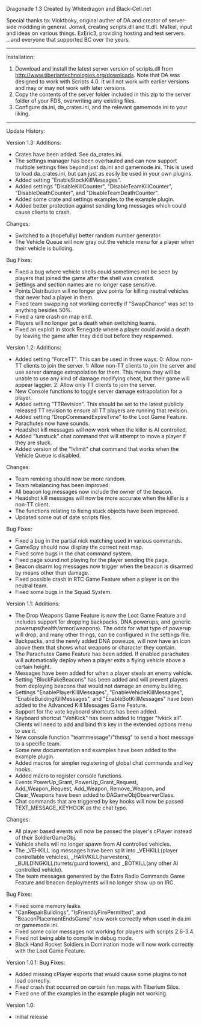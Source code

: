 Dragonade 1.3
Created by Whitedragon and Black-Cell.net

Special thanks to:
Vloktboky, original auther of DA and creator of server-side modding in general.
Jonwil, creating scripts.dll and tt.dll.
Ma1kel, input and ideas on various things.
ExEric3, providing hosting and test servers.
...and everyone that supported BC over the years.


--------------------------------------------------------------------------------------------------------------------------------------------------------------


Installation:

1. Download and install the latest server version of scripts.dll from http://www.tiberiantechnologies.org/downloads. 
   Note that DA was designed to work with Scripts 4.0. It will not work with earlier versions and may or may not work with later versions.
2. Copy the contents of the server folder included in this zip to the server folder of your FDS, overwriting any existing files.
3. Configure da.ini, da_crates.ini, and the relevant gamemode.ini to your liking.


--------------------------------------------------------------------------------------------------------------------------------------------------------------


Update History:

Version 1.3:
  Additions:
   - Crates have been added. See da_crates.ini.
   - The settings manager has been overhauled and can now support multiple settings files beyond just da.ini and gamemode.ini. This is used to load
     da_crates.ini, but can just as easily be used in your own plugins.
   - Added setting "EnableStockKillMessages".
   - Added settings "DisableKillCounter", "DisableTeamKillCounter", "DisableDeathCounter", and "DisableTeamDeathCounter".
   - Added some crate and settings examples to the example plugin.
   - Added better protection against sending long messages which could cause clients to crash.

  Changes:
   - Switched to a (hopefully) better random number generator.
   - The Vehicle Queue will now gray out the vehicle menu for a player when their vehicle is building.

  Bug Fixes:
   - Fixed a bug where vehicle shells could sometimes not be seen by players that joined the game after the shell was created.
   - Settings and section names are no longer case sensitive.
   - Points Distribution will no longer give points for killing neutral vehicles that never had a player in them.
   - Fixed team swapping not working correctly if "SwapChance" was set to anything besides 50%.
   - Fixed a rare crash on map end.
   - Players will no longer get a death when switching teams.
   - Fixed an exploit in stock Renegade where a player could avoid a death by leaving the game after they died but before they respawned.


Version 1.2:
  Additions:
   - Added setting "ForceTT". This can be used in three ways:
     0: Allow non-TT clients to join the server.
     1: Allow non-TT clients to join the server and use server damage extrapolation for them. This means they will be unable to use any kind of damage modifying cheat, but their game will appear laggier.
     2: Allow only TT clients to join the server.
   - New Console functions to toggle server damage extrapolation for a player.
   - Added setting "TTRevision". This should be set to the latest publicly released TT revision to ensure all TT players are running that revision.
   - Added setting "DropCommandExpireTime" to the Loot Game Feature.
   - Parachutes now have sounds.
   - Headshot kill messages will now work when the killer is AI controlled.
   - Added "!unstuck" chat command that will attempt to move a player if they are stuck.
   - Added version of the "!vlimit" chat command that works when the Vehicle Queue is disabled.

  Changes:
   - Team remixing should now be more random.
   - Team rebalancing has been improved.
   - All beacon log messages now include the owner of the beacon.
   - Headshot kill messages will now be more accurate when the killer is a non-TT client.
   - The functions relating to fixing stuck objects have been improved.
   - Updated some out of date scripts files.

  Bug Fixes:
   - Fixed a bug in the partial nick matching used in various commands.
   - GameSpy should now display the correct next map.
   - Fixed some bugs in the chat command system.
   - Fixed page sound not playing for the player sending the page.
   - Beacon disarm log messages now trigger when the beacon is disarmed by means other than damage.
   - Fixed possible crash in RTC Game Feature when a player is on the neutral team.
   - Fixed some bugs in the Squad System.


Version 1.1:
  Additions:
   - The Drop Weapons Game Feature is now the Loot Game Feature and includes support for dropping backpacks, DNA powerups, and generic powerups(health/armor/weapons).
     The odds for what type of powerup will drop, and many other things, can be configured in the settings file.
   - Backpacks, and the newly added DNA poweups, will now have an icon above them that shows what weapons or character they contain.
   - The Parachutes Game Feature has been added. If enabled parachutes will automatically deploy when a player exits a flying vehicle above a certain height.
   - Messages have been added for when a player steals an enemy vehicle.
   - Setting "BlockFakeBeacons" has been added and will prevent players from deploying beacons that would not damage an enemy building.
   - Settings "EnablePlayerKillMessages", "EnableVehicleKillMessages", "EnableBuildingKillMessages", and "EnableBotKillMessages" have been added to the Advanced Kill Messages Game Feature.
   - Support for the vote keyboard shortcuts has been added.
   - Keyboard shortcut "VehKick" has been added to trigger "!vkick all". Clients will need to add and bind this key in the extended options menu to use it.
   - New console function "teammessage"/"thmsg" to send a host message to a specific team.
   - Some new documentation and examples have been added to the example plugin.
   - Added macros for simpler registering of global chat commands and key hooks.
   - Added macro to register console functions.
   - Events PowerUp_Grant, PowerUp_Grant_Request, Add_Weapon_Request, Add_Weapon, Remove_Weapon, and Clear_Weapons have been added to DAGameObjObserverClass.
   - Chat commands that are triggered by key hooks will now be passed TEXT_MESSAGE_KEYHOOK as the chat type.
  
  Changes:
   - All player based events will now be passed the player's cPlayer instead of their SoldierGameObj.
   - Vehicle shells will no longer spawn from AI controlled vehicles.
   - The _VEHKILL log messages have been split into _VEHKILL(player controllable vehicles), _HARVKILL(harvesters), _BUILDINGKILL(turrets/guard towers), and _BOTKILL(any other AI controlled vehicle).
   - The team messages generated by the Extra Radio Commands Game Feature and beacon deployments will no longer show up on IRC.

  Bug Fixes:
   - Fixed some memory leaks.
   - "CanRepairBuildings", "IsFriendlyFirePermitted", and "BeaconPlacementEndsGame" now work correctly when used in da.ini or gamemode.ini.
   - Fixed some color messages not working for players with scripts 2.6-3.4.
   - Fixed not being able to compile in debug mode.
   - Black Hand Rocket Soldiers in Domination mode will now work correctly with the Loot Game Feature.


Version 1.0.1:
  Bug Fixes:
   - Added missing cPlayer exports that would cause some plugins to not load correctly.
   - Fixed crash that occurred on certain fan maps with Tiberium Silos.
   - Fixed one of the examples in the example plugin not working.


Version 1.0:
   - Initial release


